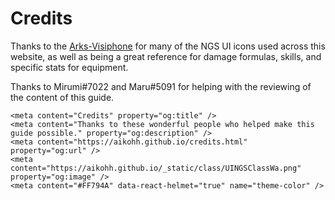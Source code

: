 # Credits

Thanks to the [Arks-Visiphone](https://pso2na.arks-visiphone.com/wiki/Main_Page) for many of the NGS UI icons used across this website, as well as being a great reference for damage formulas, skills, and specific stats for equipment.

Thanks to Mirumi#7022 and Maru#5091 for helping with the reviewing of the content of this guide.

```{raw} html
<meta content="Credits" property="og:title" />
<meta content="Thanks to these wonderful people who helped make this guide possible." property="og:description" />
<meta content="https://aikohh.github.io/credits.html" property="og:url" />
<meta content="https://aikohh.github.io/_static/class/UINGSClassWa.png" property="og:image" />
<meta content="#FF794A" data-react-helmet="true" name="theme-color" />
```
